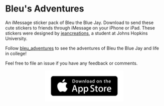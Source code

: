 # Bleu's Adventures 
An iMessage sticker pack of Bleu the Blue Jay. Download to send these cute stickers to friends through iMessage on your iPhone or iPad. These stickers were designed by [jeancreations](https://instagram.com/jeancreations/), a student at Johns Hopkins University.

Follow [bleu_adventures](https://instagram.com/bleu_adventures) to see the adventures of Bleu the Blue Jay and life in college! 

Feel free to file an issue if you have any feedback or comments.

<p align="center"><a href="https://apps.apple.com/app/id1512611054?app=messages"><img src="app-store.png" width="250" /></a></p>
